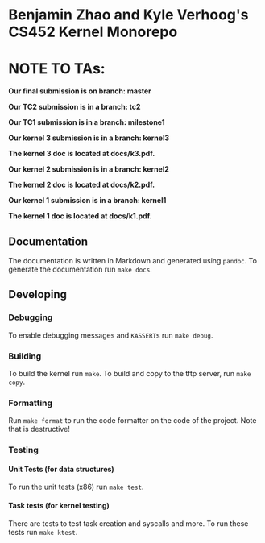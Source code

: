 # Benjamin Zhao and Kyle Verhoog's CS452 Kernel Monorepo


# NOTE TO TAs:
**Our final submission is on branch: master**

**Our TC2 submission is in a branch: tc2**

**Our TC1 submission is in a branch: milestone1**

**Our kernel 3 submission is in a branch: kernel3**

**The kernel 3 doc is located at docs/k3.pdf.**

**Our kernel 2 submission is in a branch: kernel2**

**The kernel 2 doc is located at docs/k2.pdf.**

**Our kernel 1 submission is in a branch: kernel1**

**The kernel 1 doc is located at docs/k1.pdf.**


## Documentation 
The documentation is written in Markdown and generated using `pandoc`. To
generate the documentation run `make docs`.

## Developing 

### Debugging
To enable debugging messages and `KASSERT`s run `make debug`.

### Building 
To build the kernel run `make`. To build and copy to the tftp server, run `make
copy`.

### Formatting 
Run `make format` to run the code formatter on the code of the project. Note
that is destructive!

### Testing

#### Unit Tests (for data structures)
To run the unit tests (x86) run `make test`.

#### Task tests (for kernel testing)
There are tests to test task creation and syscalls and more. To run these tests
run `make ktest`.
